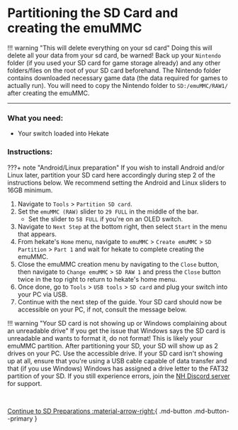 # Partitioning the SD Card and creating the emuMMC

!!! warning "This will delete everything on your sd card"
	Doing this will delete all your data from your sd card, be warned! Back up your `Nintendo` folder (if you used your SD card for game storage already) and any other folders/files on the root of your SD card beforehand.
    The Nintendo folder contains downloaded necessary game data (the data required for games to actually run). You will need to copy the Nintendo folder to `SD:/emuMMC/RAW1/` after creating the emuMMC.

-----

### What you need:

- Your switch loaded into Hekate

### Instructions:

???+ note "Android/Linux preparation"
     If you wish to install Android and/or Linux later, partition your SD card here accordingly during step 2 of the instructions below. We recommend setting the Android and Linux sliders to 16GB minimum.

1. Navigate to `Tools` > `Partition SD card`.
2. Set the `emuMMC (RAW)` slider to `29 FULL` in the middle of the bar.
    - Set the slider to `58 FULL` if you're on an OLED switch.
3. Navigate to `Next Step` at the bottom right, then select `Start` in the menu that appears.
4. From hekate's `Home` menu, navigate to `emuMMC` > `Create emuMMC` > `SD Partition` > `Part 1` and wait for hekate to complete creating the emuMMC.
5. Close the emuMMC creation menu by navigating to the `Close` button, then navigate to `Change emuMMC` > `SD RAW 1` and press the `Close` button twice in the top right to return to hekate's home menu.
6. Once done, go to `Tools` > `USB tools` > `SD card` and plug your switch into your PC via USB.
7. Continue with the next step of the guide. Your SD card should now be accessible on your PC, if not, consult the message below.

!!! warning "Your SD card is not showing up or Windows complaining about an unreadable drive"
    If you get the issue that Windows says the SD card is unreadable and wants to format it, do not format! This is likely your emuMMC partition. After partitioning your SD, your SD will show up as 2 drives on your PC. Use the accessible drive.
    If your SD card isn't showing up at all, ensure that you're using a USB cable capable of data transfer and that (if you use Windows) Windows has assigned a drive letter to the FAT32 partition of your SD. If you still experience errors, join the <a href="https://discord.gg/C29hYvh" target="_blank">NH Discord server</a> for support.

&nbsp;

[Continue to SD Preparations :material-arrow-right:](sd_preparation.md){ .md-button .md-button--primary }
